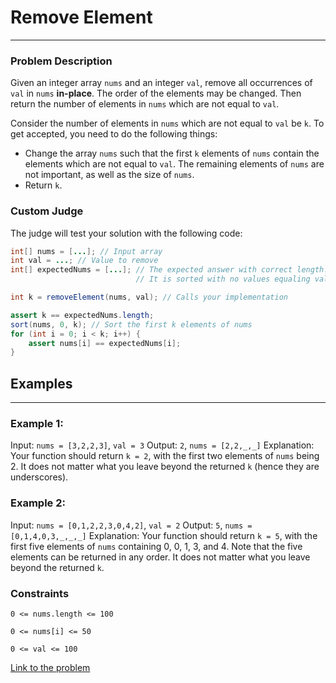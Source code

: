 # Remove Element

---

### Problem Description

Given an integer array `nums` and an integer `val`, remove all occurrences of `val` in `nums` **in-place**. The order of the elements may be changed. Then return the number of elements in `nums` which are not equal to `val`.

Consider the number of elements in `nums` which are not equal to `val` be `k`. To get accepted, you need to do the following things:

- Change the array `nums` such that the first `k` elements of `nums` contain the elements which are not equal to `val`. The remaining elements of `nums` are not important, as well as the size of `nums`.
- Return `k`.

### Custom Judge

The judge will test your solution with the following code:

```java
int[] nums = [...]; // Input array
int val = ...; // Value to remove
int[] expectedNums = [...]; // The expected answer with correct length.
                            // It is sorted with no values equaling val.

int k = removeElement(nums, val); // Calls your implementation

assert k == expectedNums.length;
sort(nums, 0, k); // Sort the first k elements of nums
for (int i = 0; i < k; i++) {
    assert nums[i] == expectedNums[i];
}
```


## Examples
---

### Example 1:

Input: `nums = [3,2,2,3]`, `val = 3`
Output: `2`, `nums = [2,2,_,_]`
Explanation: Your function should return `k = 2`, with the first two elements of `nums` being 2. It does not matter what you leave beyond the returned `k` (hence they are underscores).

### Example 2:

Input: `nums = [0,1,2,2,3,0,4,2]`, `val = 2`
Output: `5`, `nums = [0,1,4,0,3,_,_,_]`
Explanation: Your function should return `k = 5`, with the first five elements of `nums` containing 0, 0, 1, 3, and 4. Note that the five elements can be returned in any order. It does not matter what you leave beyond the returned `k`.

### Constraints

`0 <= nums.length <= 100`

`0 <= nums[i] <= 50`

`0 <= val <= 100`


[Link to the problem](leetcode.com/problems/remove-element)